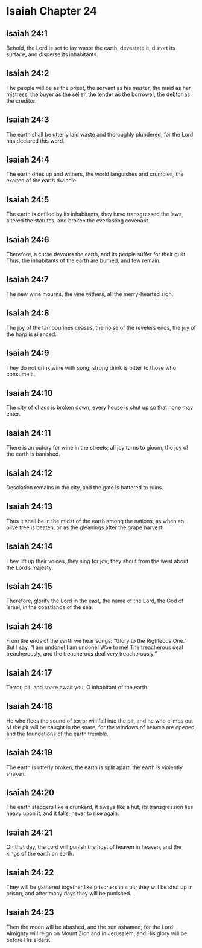 # Isaiah Chapter 24

## Isaiah 24:1
Behold, the Lord is set to lay waste the earth, devastate it, distort its surface, and disperse its inhabitants.

## Isaiah 24:2
The people will be as the priest, the servant as his master, the maid as her mistress, the buyer as the seller, the lender as the borrower, the debtor as the creditor.

## Isaiah 24:3
The earth shall be utterly laid waste and thoroughly plundered, for the Lord has declared this word.

## Isaiah 24:4
The earth dries up and withers, the world languishes and crumbles, the exalted of the earth dwindle.

## Isaiah 24:5
The earth is defiled by its inhabitants; they have transgressed the laws, altered the statutes, and broken the everlasting covenant.

## Isaiah 24:6
Therefore, a curse devours the earth, and its people suffer for their guilt. Thus, the inhabitants of the earth are burned, and few remain.

## Isaiah 24:7
The new wine mourns, the vine withers, all the merry-hearted sigh.

## Isaiah 24:8
The joy of the tambourines ceases, the noise of the revelers ends, the joy of the harp is silenced.

## Isaiah 24:9
They do not drink wine with song; strong drink is bitter to those who consume it.

## Isaiah 24:10
The city of chaos is broken down; every house is shut up so that none may enter.

## Isaiah 24:11
There is an outcry for wine in the streets; all joy turns to gloom, the joy of the earth is banished.

## Isaiah 24:12
Desolation remains in the city, and the gate is battered to ruins.

## Isaiah 24:13
Thus it shall be in the midst of the earth among the nations, as when an olive tree is beaten, or as the gleanings after the grape harvest.

## Isaiah 24:14
They lift up their voices, they sing for joy; they shout from the west about the Lord’s majesty.

## Isaiah 24:15
Therefore, glorify the Lord in the east, the name of the Lord, the God of Israel, in the coastlands of the sea.

## Isaiah 24:16
From the ends of the earth we hear songs: “Glory to the Righteous One.” But I say, “I am undone! I am undone! Woe to me! The treacherous deal treacherously, and the treacherous deal very treacherously.”

## Isaiah 24:17
Terror, pit, and snare await you, O inhabitant of the earth.

## Isaiah 24:18
He who flees the sound of terror will fall into the pit, and he who climbs out of the pit will be caught in the snare; for the windows of heaven are opened, and the foundations of the earth tremble.

## Isaiah 24:19
The earth is utterly broken, the earth is split apart, the earth is violently shaken.

## Isaiah 24:20
The earth staggers like a drunkard, it sways like a hut; its transgression lies heavy upon it, and it falls, never to rise again.

## Isaiah 24:21
On that day, the Lord will punish the host of heaven in heaven, and the kings of the earth on earth.

## Isaiah 24:22
They will be gathered together like prisoners in a pit; they will be shut up in prison, and after many days they will be punished.

## Isaiah 24:23
Then the moon will be abashed, and the sun ashamed; for the Lord Almighty will reign on Mount Zion and in Jerusalem, and His glory will be before His elders.
